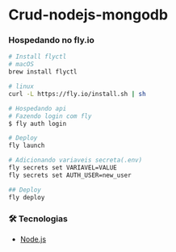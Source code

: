 # Crud-nodejs-mongodb

### Hospedando no fly.io

```bash
# Install flyctl
# macOS
brew install flyctl

# linux
curl -L https://fly.io/install.sh | sh

# Hospedando api
# Fazendo login com fly
$ fly auth login

# Deploy
fly launch

# Adicionando variaveis secreta(.env)
fly secrets set VARIAVEL=VALUE
fly secrets set AUTH_USER=new_user

## Deploy
fly deploy
```

### 🛠 Tecnologias

- [Node.js](https://nodejs.org/en/)

